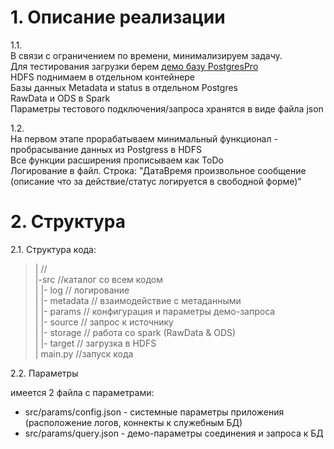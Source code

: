
# 1. Описание реализации

1.1.  
В связи с ограничением по времени, минимализируем задачу.  
Для тестирования загрузки берем [демо базу PostgresPro](https://postgrespro.ru/education/demodb)  
HDFS поднимаем в отдельном контейнере  
Базы данных Metadata и status в отдельном Postgres  
RawData и ODS в Spark  
Параметры тестового подключения/запроса хранятся в виде файла json  
     
1.2.  
На первом этапе прорабатываем минимальный функционал - пробрасывание данных из Postgress в HDFS  
Все функции расширения прописываем как ToDo  
Логирование в файл. Строка: "ДатаВремя произвольное сообщение (описание что за действие/статус логируется в свободной форме)"  


# 2. Структура

2.1. Структура кода:
> | //  
> |-src //каталог со всем кодом  
> | |- log // логирование  
> | |- metadata // взаимодействие с метаданными  
> | |- params // конфигурация и параметры демо-запроса  
> | |- source // запрос к источнику  
> | |- storage // работа со spark (RawData & ODS)  
> | |- target // загрузка в HDFS  
> | main.py //запуск кода  

2.2. Параметры

имеется 2 файла с параметрами:  
- src/params/config.json - системные параметры приложения (расположение логов, коннекты к служебным БД)
- src/params/query.json - демо-параметры соединения и запроса к БД